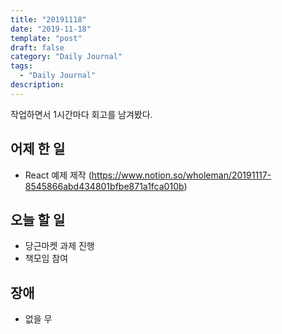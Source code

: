 ```yaml
---
title: "20191118"
date: "2019-11-18"
template: "post"
draft: false
category: "Daily Journal"
tags:
  - "Daily Journal"
description:
---
```


작업하면서 1시간마다 회고를 남겨봤다.

## 어제 한 일

* React 예제 제작
(https://www.notion.so/wholeman/20191117-8545866abd434801bfbe871a1fca010b)

## 오늘 할 일

* 당근마켓 과제 진행
* 책모임 참여

## 장애

* 없을 무

